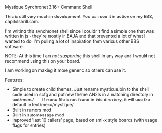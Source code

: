 Mystique Synchronet 3.16+ Command Shell

This is still very much in development. You can see it in action on my BBS, capitolshrill.com.


I'm writing this synchronet shell since I couldn't find a simple one that was written in js - they're mostly in BAJA and that prevented a lot of what I wanted to do. I'm pulling a lot of inspiration from various other BBS software.

NOTE: At this time I am *not supporting* this shell in any way and I would not recommend using this on your board.

I am working on making it more generic so others can use it.



Features: 

* Simple to create child themes. Just rename mystique.bin to the shell code used in scfg and put new theme ANSIs in a matching directory in text/menu/ --- If menu file is not found in this directory, it will use the default in text/menu/mystique/
* Built in rumors mod
* Built in automessage mod
* Improved 'last 10 callers' page, based on ami-x style boards (with usage flags for entries)
